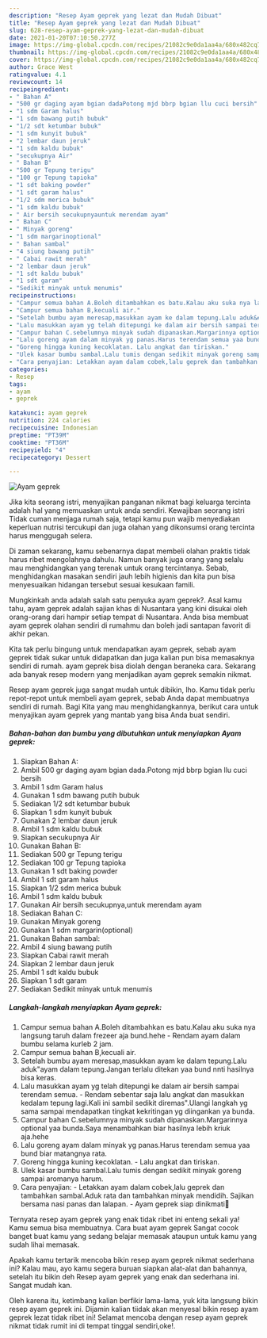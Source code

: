 ```yaml
---
description: "Resep Ayam geprek yang lezat dan Mudah Dibuat"
title: "Resep Ayam geprek yang lezat dan Mudah Dibuat"
slug: 628-resep-ayam-geprek-yang-lezat-dan-mudah-dibuat
date: 2021-01-20T07:10:50.277Z
image: https://img-global.cpcdn.com/recipes/21082c9e0da1aa4a/680x482cq70/ayam-geprek-foto-resep-utama.jpg
thumbnail: https://img-global.cpcdn.com/recipes/21082c9e0da1aa4a/680x482cq70/ayam-geprek-foto-resep-utama.jpg
cover: https://img-global.cpcdn.com/recipes/21082c9e0da1aa4a/680x482cq70/ayam-geprek-foto-resep-utama.jpg
author: Grace West
ratingvalue: 4.1
reviewcount: 14
recipeingredient:
- " Bahan A"
- "500 gr daging ayam bgian dadaPotong mjd bbrp bgian llu cuci bersih"
- "1 sdm Garam halus"
- "1 sdm bawang putih bubuk"
- "1/2 sdt ketumbar bubuk"
- "1 sdm kunyit bubuk"
- "2 lembar daun jeruk"
- "1 sdm kaldu bubuk"
- "secukupnya Air"
- " Bahan B"
- "500 gr Tepung terigu"
- "100 gr Tepung tapioka"
- "1 sdt baking powder"
- "1 sdt garam halus"
- "1/2 sdm merica bubuk"
- "1 sdm kaldu bubuk"
- " Air bersih secukupnyauntuk merendam ayam"
- " Bahan C"
- " Minyak goreng"
- "1 sdm margarinoptional"
- " Bahan sambal"
- "4 siung bawang putih"
- " Cabai rawit merah"
- "2 lembar daun jeruk"
- "1 sdt kaldu bubuk"
- "1 sdt garam"
- "Sedikit minyak untuk menumis"
recipeinstructions:
- "Campur semua bahan A.Boleh ditambahkan es batu.Kalau aku suka nya langsung taruh dalam frezeer aja bund.hehe Rendam ayam dalam bumbu selama kurleb 2 jam."
- "Campur semua bahan B,kecuali air."
- "Setelah bumbu ayam meresap,masukkan ayam ke dalam tepung.Lalu aduk&#34;ayam dalam tepung.Jangan terlalu ditekan yaa bund nnti hasilnya bisa keras."
- "Lalu masukkan ayam yg telah ditepungi ke dalam air bersih sampai terendam semua. Rendam sebentar saja lalu angkat dan masukkan kedalam tepung lagi.Kali ini sambil sedikit diremas&#34;.Ulangi langkah yg sama sampai mendapatkan tingkat kekritingan yg diingankan ya bunda."
- "Campur bahan C.sebelumnya minyak sudah dipanaskan.Margarinnya optional yaa bunda.Saya menambahkan biar hasilnya lebih kriuk aja.hehe"
- "Lalu goreng ayam dalam minyak yg panas.Harus terendam semua yaa bund biar matangnya rata."
- "Goreng hingga kuning kecoklatan. Lalu angkat dan tiriskan."
- "Ulek kasar bumbu sambal.Lalu tumis dengan sedikit minyak goreng sampai aromanya harum."
- "Cara penyajian: Letakkan ayam dalam cobek,lalu geprek dan tambahkan sambal.Aduk rata dan tambahkan minyak mendidih. Sajikan bersama nasi panas dan lalapan. Ayam geprek siap dinikmati🤤"
categories:
- Resep
tags:
- ayam
- geprek

katakunci: ayam geprek 
nutrition: 224 calories
recipecuisine: Indonesian
preptime: "PT39M"
cooktime: "PT36M"
recipeyield: "4"
recipecategory: Dessert

---
```



![Ayam geprek](https://img-global.cpcdn.com/recipes/21082c9e0da1aa4a/680x482cq70/ayam-geprek-foto-resep-utama.jpg)

Jika kita seorang istri, menyajikan panganan nikmat bagi keluarga tercinta adalah hal yang memuaskan untuk anda sendiri. Kewajiban seorang istri Tidak cuman menjaga rumah saja, tetapi kamu pun wajib menyediakan keperluan nutrisi tercukupi dan juga olahan yang dikonsumsi orang tercinta harus menggugah selera.

Di zaman  sekarang, kamu sebenarnya dapat membeli olahan praktis tidak harus ribet mengolahnya dahulu. Namun banyak juga orang yang selalu mau menghidangkan yang terenak untuk orang tercintanya. Sebab, menghidangkan masakan sendiri jauh lebih higienis dan kita pun bisa menyesuaikan hidangan tersebut sesuai kesukaan famili. 



Mungkinkah anda adalah salah satu penyuka ayam geprek?. Asal kamu tahu, ayam geprek adalah sajian khas di Nusantara yang kini disukai oleh orang-orang dari hampir setiap tempat di Nusantara. Anda bisa membuat ayam geprek olahan sendiri di rumahmu dan boleh jadi santapan favorit di akhir pekan.

Kita tak perlu bingung untuk mendapatkan ayam geprek, sebab ayam geprek tidak sukar untuk didapatkan dan juga kalian pun bisa memasaknya sendiri di rumah. ayam geprek bisa diolah dengan beraneka cara. Sekarang ada banyak resep modern yang menjadikan ayam geprek semakin nikmat.

Resep ayam geprek juga sangat mudah untuk dibikin, lho. Kamu tidak perlu repot-repot untuk membeli ayam geprek, sebab Anda dapat membuatnya sendiri di rumah. Bagi Kita yang mau menghidangkannya, berikut cara untuk menyajikan ayam geprek yang mantab yang bisa Anda buat sendiri.

<!--inarticleads1-->

##### Bahan-bahan dan bumbu yang dibutuhkan untuk menyiapkan Ayam geprek:

1. Siapkan  Bahan A:
1. Ambil 500 gr daging ayam bgian dada.Potong mjd bbrp bgian llu cuci bersih
1. Ambil 1 sdm Garam halus
1. Gunakan 1 sdm bawang putih bubuk
1. Sediakan 1/2 sdt ketumbar bubuk
1. Siapkan 1 sdm kunyit bubuk
1. Gunakan 2 lembar daun jeruk
1. Ambil 1 sdm kaldu bubuk
1. Siapkan secukupnya Air
1. Gunakan  Bahan B:
1. Sediakan 500 gr Tepung terigu
1. Sediakan 100 gr Tepung tapioka
1. Gunakan 1 sdt baking powder
1. Ambil 1 sdt garam halus
1. Siapkan 1/2 sdm merica bubuk
1. Ambil 1 sdm kaldu bubuk
1. Gunakan  Air bersih secukupnya,untuk merendam ayam
1. Sediakan  Bahan C:
1. Gunakan  Minyak goreng
1. Gunakan 1 sdm margarin(optional)
1. Gunakan  Bahan sambal:
1. Ambil 4 siung bawang putih
1. Siapkan  Cabai rawit merah
1. Siapkan 2 lembar daun jeruk
1. Ambil 1 sdt kaldu bubuk
1. Siapkan 1 sdt garam
1. Sediakan Sedikit minyak untuk menumis




<!--inarticleads2-->

##### Langkah-langkah menyiapkan Ayam geprek:

1. Campur semua bahan A.Boleh ditambahkan es batu.Kalau aku suka nya langsung taruh dalam frezeer aja bund.hehe - Rendam ayam dalam bumbu selama kurleb 2 jam.
1. Campur semua bahan B,kecuali air.
1. Setelah bumbu ayam meresap,masukkan ayam ke dalam tepung.Lalu aduk&#34;ayam dalam tepung.Jangan terlalu ditekan yaa bund nnti hasilnya bisa keras.
1. Lalu masukkan ayam yg telah ditepungi ke dalam air bersih sampai terendam semua. - Rendam sebentar saja lalu angkat dan masukkan kedalam tepung lagi.Kali ini sambil sedikit diremas&#34;.Ulangi langkah yg sama sampai mendapatkan tingkat kekritingan yg diingankan ya bunda.
1. Campur bahan C.sebelumnya minyak sudah dipanaskan.Margarinnya optional yaa bunda.Saya menambahkan biar hasilnya lebih kriuk aja.hehe
1. Lalu goreng ayam dalam minyak yg panas.Harus terendam semua yaa bund biar matangnya rata.
1. Goreng hingga kuning kecoklatan. - Lalu angkat dan tiriskan.
1. Ulek kasar bumbu sambal.Lalu tumis dengan sedikit minyak goreng sampai aromanya harum.
1. Cara penyajian: - Letakkan ayam dalam cobek,lalu geprek dan tambahkan sambal.Aduk rata dan tambahkan minyak mendidih. Sajikan bersama nasi panas dan lalapan. - Ayam geprek siap dinikmati🤤




Ternyata resep ayam geprek yang enak tidak ribet ini enteng sekali ya! Kamu semua bisa membuatnya. Cara buat ayam geprek Sangat cocok banget buat kamu yang sedang belajar memasak ataupun untuk kamu yang sudah lihai memasak.

Apakah kamu tertarik mencoba bikin resep ayam geprek nikmat sederhana ini? Kalau mau, ayo kamu segera buruan siapkan alat-alat dan bahannya, setelah itu bikin deh Resep ayam geprek yang enak dan sederhana ini. Sangat mudah kan. 

Oleh karena itu, ketimbang kalian berfikir lama-lama, yuk kita langsung bikin resep ayam geprek ini. Dijamin kalian tiidak akan menyesal bikin resep ayam geprek lezat tidak ribet ini! Selamat mencoba dengan resep ayam geprek nikmat tidak rumit ini di tempat tinggal sendiri,oke!.

